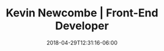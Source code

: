 ---
title: "Kevin Newcombe | Front-End Developer"
date: 2018-04-29T12:31:16-06:00
draft: false
projects : 
  - title : Elevation Map
    img_src : elevation
    url : https://codepen.io/kevinnewcombe/pen/XMVoKv
    launch_date: March 2017
    technology: three.js
  - title : Nested Pie Chart
    img_src : chart
    url : https://codepen.io/kevinnewcombe/pen/PWMxab
    launch_date: February 2017
    technology: svg, javascript
  - title : Animating Perspective
    img_src : perspective
    url : https://codepen.io/kevinnewcombe/pen/ayvBem
    launch_date: July 2017
    technology: javascript, svg, css
  - title : Superman main titles text effect
    img_src : superman
    url : https://codepen.io/kevinnewcombe/pen/aEwNjB
    launch_date: January 2018
    technology: three.js    
  - title : BB-8
    img_src : bb8
    url : https://threeb8.herokuapp.com/
    launch_date: April 2018
    technology: three.js, sockets.io
  - title : Alphanumeric
    img_src : alphanumeric
    url : https://codepen.io/kevinnewcombe/pen/vZbOPR
    launch_date: July 2017
    technology: three.js
  - title : Preloader Concept
    img_src : preloader
    url : https://codepen.io/kevinnewcombe/pen/qmaWgO
    launch_date: March 2017
    technology: javascript, svg
  - title : Paper Google Map
    img_src : paper-map
    url : https://codepen.io/kevinnewcombe/pen/KvWJoO
    launch_date: August 2017
    technology: three.js, Google Maps API
---